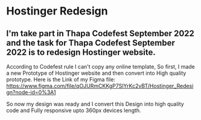 # Hostinger Redesign

## I'm take part in Thapa Codefest September 2022 and the task for Thapa Codefest September 2022 is to redesign Hostinger website.

According to Codefest rule I can't copy any online template, So first, I made a new Prototype of Hostinger website and then convert into High quality prototype. Here is the Link of my Figma file: https://www.figma.com/file/qOJURmCKKgP7SlYrKc2vBT/Hostinger_Redesign?node-id=0%3A1

So now my design was ready and I convert this Design into high quality code and Fully responsive upto 360px devices length.
